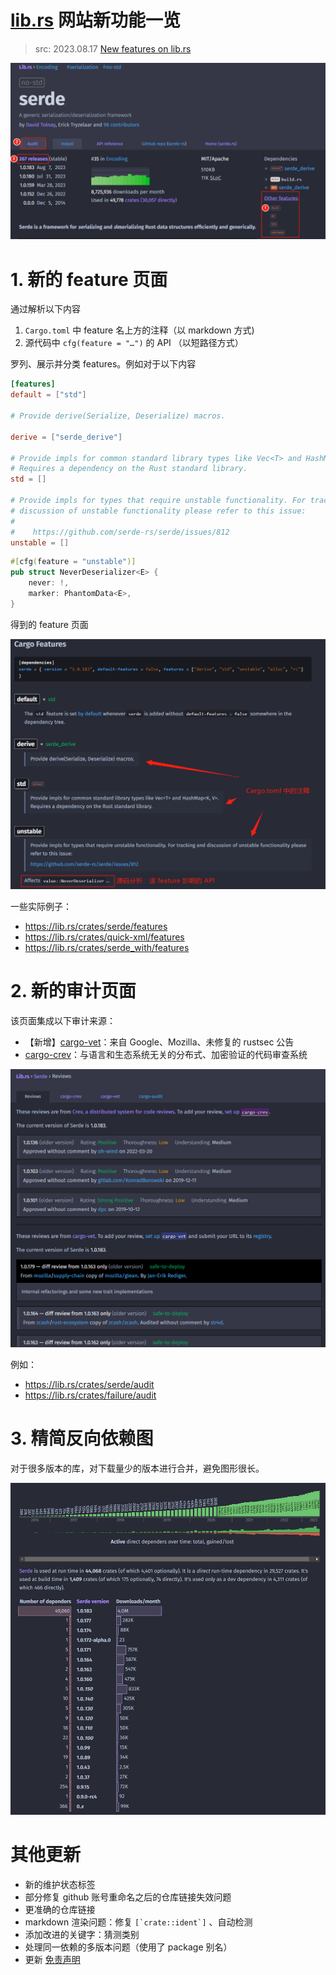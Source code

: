 # [lib.rs] 网站新功能一览

> src: 2023.08.17 [New features on lib.rs](https://users.rust-lang.org/t/new-features-on-lib-rs/98560)

[lib.rs]: https://lib.rs/

![](./librs/new.png)

# 1. 新的 feature 页面

通过解析以下内容
1. `Cargo.toml` 中 feature 名上方的注释（以 markdown 方式)
2. 源代码中 `cfg(feature = "…")` 的 API （以短路径方式）

罗列、展示并分类 features。例如对于以下内容

```toml
[features]
default = ["std"]

# Provide derive(Serialize, Deserialize) macros.

derive = ["serde_derive"]

# Provide impls for common standard library types like Vec<T> and HashMap<K, V>.
# Requires a dependency on the Rust standard library.
std = []

# Provide impls for types that require unstable functionality. For tracking and
# discussion of unstable functionality please refer to this issue:
#
#    https://github.com/serde-rs/serde/issues/812
unstable = []
```

```rust
#[cfg(feature = "unstable")]
pub struct NeverDeserializer<E> {
    never: !,
    marker: PhantomData<E>,
}
```

得到的 feature 页面

![](./librs/features-page.png)

一些实际例子：
* <https://lib.rs/crates/serde/features>
* <https://lib.rs/crates/quick-xml/features>
* <https://lib.rs/crates/serde_with/features>

# 2. 新的审计页面

该页面集成以下审计来源：
* 【新增】[cargo-vet](https://github.com/mozilla/cargo-vet)：来自 Google、Mozilla、未修复的 rustsec 公告
* [cargo-crev](https://github.com/crev-dev/cargo-crev)：与语言和生态系统无关的分布式、加密验证的代码审查系统

![](./librs/audit.png)

例如：
* <https://lib.rs/crates/serde/audit>
* <https://lib.rs/crates/failure/audit>

# 3. 精简反向依赖图

对于很多版本的库，对下载量少的版本进行合并，避免图形很长。

![](./librs/reverse-dep.png)

# 其他更新

* 新的维护状态标签
* 部分修复 github 账号重命名之后的仓库链接失效问题
* 更准确的仓库链接
* markdown 渲染问题：修复 ``[`crate::ident`]`` 、自动检测
* 添加改进的关键字：猜测类别
* 处理同一依赖的多版本问题（使用了 package 别名）
* 更新 [免责声明](https://lib.rs/data-processing)
